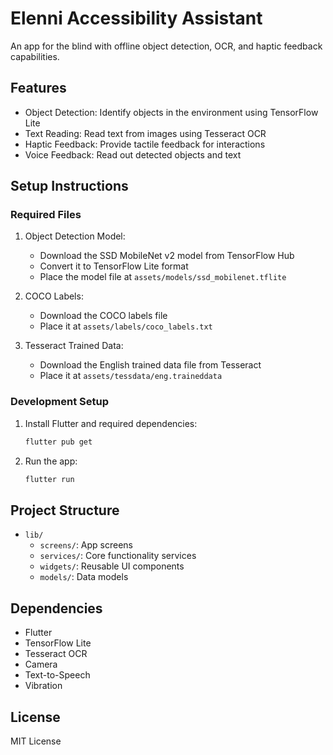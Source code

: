 # Elenni Accessibility Assistant

An app for the blind with offline object detection, OCR, and haptic feedback capabilities.

## Features

- Object Detection: Identify objects in the environment using TensorFlow Lite
- Text Reading: Read text from images using Tesseract OCR
- Haptic Feedback: Provide tactile feedback for interactions
- Voice Feedback: Read out detected objects and text

## Setup Instructions

### Required Files

1. Object Detection Model:
   - Download the SSD MobileNet v2 model from TensorFlow Hub
   - Convert it to TensorFlow Lite format
   - Place the model file at `assets/models/ssd_mobilenet.tflite`

2. COCO Labels:
   - Download the COCO labels file
   - Place it at `assets/labels/coco_labels.txt`

3. Tesseract Trained Data:
   - Download the English trained data file from Tesseract
   - Place it at `assets/tessdata/eng.traineddata`

### Development Setup

1. Install Flutter and required dependencies:
   ```bash
   flutter pub get
   ```

2. Run the app:
   ```bash
   flutter run
   ```

## Project Structure

- `lib/`
  - `screens/`: App screens
  - `services/`: Core functionality services
  - `widgets/`: Reusable UI components
  - `models/`: Data models

## Dependencies

- Flutter
- TensorFlow Lite
- Tesseract OCR
- Camera
- Text-to-Speech
- Vibration

## License

MIT License
